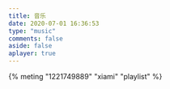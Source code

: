 ```yaml
---
title: 音乐
date: 2020-07-01 16:36:53
type: "music"
comments: false
aside: false
aplayer: true
---
```


{% meting "1221749889" "xiami" "playlist" %}




